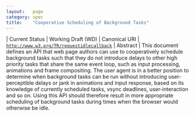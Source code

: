 ```yaml
---
layout:   page
category: spec
title:    "Cooperative Scheduling of Background Tasks"
---
```


| Current Status | Working Draft (WD)
| Canonical URI | [`http://www.w3.org/TR/requestidlecallback`](http://www.w3.org/TR/requestidlecallback)
| Abstract | This document defines an API that web page authors can use to cooperatively schedule background tasks such that they do not introduce delays to other high priority tasks that share the same event loop, such as input processing, animations and frame compositing. The user agent is in a better position to determine when background tasks can be run without introducing user-perceptible delays or jank in animations and input response, based on its knowledge of currently scheduled tasks, vsync deadlines, user-interaction and so on. Using this API should therefore result in more appropriate scheduling of background tasks during times when the browser would otherwise be idle.